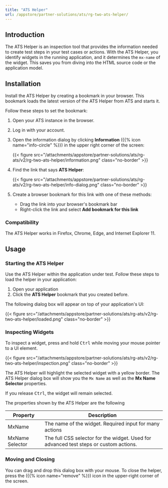```yaml
---
title: "ATS Helper"
url: /appstore/partner-solutions/ats/rg-two-ats-helper/
---
```


## Introduction

The ATS Helper is an inspection tool that provides the information needed to create test steps in your test cases or actions. With the ATS Helper, you identify widgets in the running application, and it determines the `mx-name` of the widget. This saves you from diving into the HTML source code or the application model.

## Installation

Install the ATS Helper by creating a bookmark in your browser. This bookmark loads the latest version of the ATS Helper from ATS and starts it.

Follow these steps to set the bookmark:

1. Open your ATS instance in the browser.
2. Log in with your account.
3. Open the information dialog by clicking **Information** ({{% icon name="info-circle" %}}) in the upper right corner of the screen:

    {{< figure src="/attachments/appstore/partner-solutions/ats/rg-ats/v2/rg-two-ats-helper/information.png" class="no-border" >}}

4. Find the link that says **ATS Helper**:

    {{< figure src="/attachments/appstore/partner-solutions/ats/rg-ats/v2/rg-two-ats-helper/info-dialog.png" class="no-border" >}}

5. Create a browser bookmark for this link with one of these methods:

    * Drag the link into your browser's bookmark bar
    * Right-click the link and select **Add bookmark for this link**

### Compatibility

The ATS Helper works in Firefox, Chrome, Edge, and Internet Explorer 11.

## Usage

### Starting the ATS Helper

Use the ATS Helper within the application under test. Follow these steps to load the helper in your application:

1. Open your application
2. Click the **ATS Helper** bookmark that you created before.

The following dialog box will appear on top of your application's UI:

{{< figure src="/attachments/appstore/partner-solutions/ats/rg-ats/v2/rg-two-ats-helper/loaded.png" class="no-border" >}}

### Inspecting Widgets

To inspect a widget, press and hold <kbd>Ctrl</kbd> while moving your mouse pointer to a UI element.

{{< figure src="/attachments/appstore/partner-solutions/ats/rg-ats/v2/rg-two-ats-helper/inspection.png" class="no-border" >}}

The ATS Helper will highlight the selected widget with a yellow border. The ATS Helper dialog box will show you the `Mx Name` as well as the **Mx Name Selector** properties.

If you release <kbd>Ctrl</kbd>, the widget will remain selected.

The properties shown by the ATS Helper are the following

| Property        | Description                              |
| --------------- | ---------------------------------------- |
| MxName          | The name of the widget. Required input for many actions |
| MxName Selector | The full CSS selector for the widget. Used for advanced test steps or custom actions. |

### Moving and Closing

You can drag and drop this dialog box with your mouse. To close the helper, press the ({{% icon name="remove" %}}) icon in the upper-right corner of the screen.
